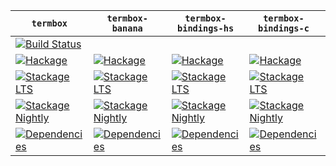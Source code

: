 | `termbox` | `termbox-banana` | `termbox-bindings-hs` | `termbox-bindings-c` | `termbox-tea` |
| --- | --- | --- | --- | --- |
| [![Build Status](https://github.com/awkward-squad/termbox/workflows/Haskell-CI/badge.svg)](https://github.com/awkward-squad/termbox/actions?query=workflow%3AHaskell-CI) | | | | |
| [![Hackage](https://img.shields.io/hackage/v/termbox.svg)](https://hackage.haskell.org/package/termbox) | [![Hackage](https://img.shields.io/hackage/v/termbox-banana.svg)](https://hackage.haskell.org/package/termbox-banana) | [![Hackage](https://img.shields.io/hackage/v/termbox-bindings-hs.svg)](https://hackage.haskell.org/package/termbox-bindings-hs) | [![Hackage](https://img.shields.io/hackage/v/termbox-bindings-c.svg)](https://hackage.haskell.org/package/termbox-bindings-c) | [![Hackage](https://img.shields.io/hackage/v/termbox-tea.svg)](https://hackage.haskell.org/package/termbox-tea) |
| [![Stackage LTS](https://stackage.org/package/termbox/badge/lts)](https://www.stackage.org/lts/package/termbox) | [![Stackage LTS](https://stackage.org/package/termbox-banana/badge/lts)](https://www.stackage.org/lts/package/termbox-banana) | [![Stackage LTS](https://stackage.org/package/termbox-bindings-hs/badge/lts)](https://www.stackage.org/lts/package/termbox-bindings-hs) | [![Stackage LTS](https://stackage.org/package/termbox-bindings-c/badge/lts)](https://www.stackage.org/lts/package/termbox-bindings-c) | [![Stackage LTS](https://stackage.org/package/termbox-tea/badge/lts)](https://www.stackage.org/lts/package/termbox-tea) |
| [![Stackage Nightly](https://stackage.org/package/termbox/badge/nightly)](https://www.stackage.org/nightly/package/termbox) | [![Stackage Nightly](https://stackage.org/package/termbox-banana/badge/nightly)](https://www.stackage.org/nightly/package/termbox-banana) | [![Stackage Nightly](https://stackage.org/package/termbox-bindings-hs/badge/nightly)](https://www.stackage.org/nightly/package/termbox-bindings-hs) | [![Stackage Nightly](https://stackage.org/package/termbox-bindings-c/badge/nightly)](https://www.stackage.org/nightly/package/termbox-bindings-c) | [![Stackage Nightly](https://stackage.org/package/termbox-tea/badge/nightly)](https://www.stackage.org/nightly/package/termbox-tea) |
| [![Dependencies](https://img.shields.io/hackage-deps/v/termbox)](https://packdeps.haskellers.com/reverse/termbox) | [![Dependencies](https://img.shields.io/hackage-deps/v/termbox-banana)](https://packdeps.haskellers.com/reverse/termbox-banana) | [![Dependencies](https://img.shields.io/hackage-deps/v/termbox-bindings-hs)](https://packdeps.haskellers.com/reverse/termbox-bindings-hs) | [![Dependencies](https://img.shields.io/hackage-deps/v/termbox-bindings-c)](https://packdeps.haskellers.com/reverse/termbox-bindings-c) | [![Dependencies](https://img.shields.io/hackage-deps/v/termbox-tea)](https://packdeps.haskellers.com/reverse/termbox-tea) |
